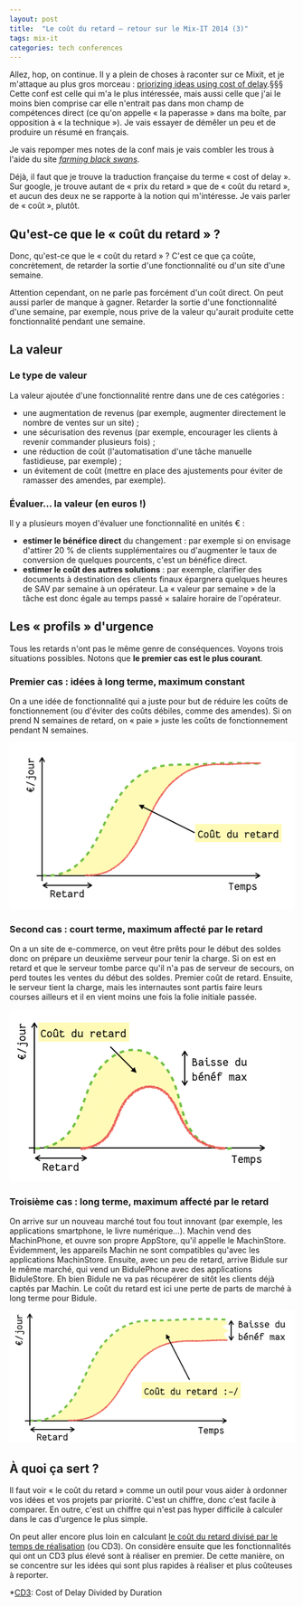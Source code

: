 ```yaml
---
layout: post
title:  "Le coût du retard — retour sur le Mix-IT 2014 (3)"
tags: mix-it
categories: tech conferences
---
```


Allez, hop, on continue. Il y a plein de choses à raconter sur ce Mixit, et je m'attaque au plus gros morceau : [priorizing ideas using cost of delay][session-cost-of-delay].§§§ Cette conf est celle qui m'a le plus intéressée, mais aussi celle que j'ai le moins bien comprise car elle n'entrait pas dans mon champ de compétences direct (ce qu'on appelle « la paperasse » dans ma boîte, par opposition à « la technique »). Je vais essayer de démêler un peu et de produire un résumé en français.

Je vais repomper mes notes de la conf mais je vais combler les trous à l'aide du site _[farming black swans][ressource-cod]_.

Déjà, il faut que je trouve la traduction française du terme « cost of delay ». Sur google, je trouve autant de « prix du retard » que de « coût du retard », et aucun des deux ne se rapporte à la notion qui m'intéresse. Je vais parler de « coût », plutôt.

## Qu'est-ce que le « coût du retard » ?

Donc, qu'est-ce que le « coût du retard » ? C'est ce que ça coûte, concrètement, de retarder la sortie d'une fonctionnalité ou d'un site d'une semaine.

Attention cependant, on ne parle pas forcément d'un coût direct. On peut aussi parler de manque à gagner. Retarder la sortie d'une fonctionnalité d'une semaine, par exemple, nous prive de la valeur qu'aurait produite cette fonctionnalité pendant une semaine.

## La valeur

### Le type de valeur

La valeur ajoutée d'une fonctionnalité rentre dans une de ces catégories :

* une augmentation de revenus (par exemple, augmenter directement le nombre de ventes sur un site) ;
* une sécurisation des revenus (par exemple, encourager les clients à revenir commander plusieurs fois) ;
* une réduction de coût (l'automatisation d'une tâche manuelle fastidieuse, par exemple) ;
* un évitement de coût (mettre en place des ajustements pour éviter de ramasser des amendes, par exemple).

### Évaluer… la valeur (en euros !)

Il y a plusieurs moyen d'évaluer une fonctionnalité en unités € :

* **estimer le bénéfice direct** du changement : par exemple si on envisage d'attirer 20 % de clients supplémentaires ou d'augmenter le taux de conversion de quelques pourcents, c'est un bénéfice direct. 
* **estimer le coût des autres solutions** : par exemple, clarifier des documents à destination des clients finaux épargnera quelques heures de SAV par semaine à un opérateur. La « valeur par semaine » de la tâche est donc égale au temps passé × salaire horaire de l'opérateur.

## Les « profils » d'urgence

Tous les retards n'ont pas le même genre de conséquences. Voyons trois situations possibles. Notons que **le premier cas est le plus courant**.

### Premier cas : idées à long terme, maximum constant

On a une idée de fonctionnalité qui a juste pour but de réduire les coûts de fonctionnement (ou d'éviter des coûts débiles, comme des amendes). Si on prend N semaines de retard, on « paie » juste les coûts de fonctionnement pendant N semaines.

![Premier profil d'urgence](/img/2014/05/costdelay1.png)

### Second cas : court terme, maximum affecté par le retard

On a un site de e-commerce, on veut être prêts pour le début des soldes donc on prépare un deuxième serveur pour tenir la charge. Si on est en retard et que le serveur tombe parce qu'il n'a pas de serveur de secours, on perd toutes les ventes du début des soldes. Premier coût de retard. Ensuite, le serveur tient la charge, mais les internautes sont partis faire leurs courses ailleurs et il en vient moins une fois la folie initiale passée.

![Deuxième profil d'urgence](/img/2014/05/costdelay2.png)


### Troisième cas : long terme, maximum affecté par le retard

On arrive sur un nouveau marché tout fou tout innovant (par exemple, les applications smartphone, le livre numérique…). Machin vend des MachinPhone, et ouvre son propre AppStore, qu'il appelle le MachinStore. Évidemment, les appareils Machin ne sont compatibles qu'avec les applications MachinStore. Ensuite, avec un peu de retard, arrive Bidule sur le même marché, qui vend un BidulePhone avec des applications BiduleStore. Eh bien Bidule ne va pas récupérer de sitôt les clients déjà captés par Machin. Le coût du retard est ici une perte de parts de marché à long terme pour Bidule.

![Troisième profil d'urgence](/img/2014/05/costdelay3.png)

## À quoi ça sert ?

Il faut voir « le coût du retard » comme un outil pour vous aider à ordonner vos idées et vos projets par priorité. C'est un chiffre, donc c'est facile à comparer. En outre, c'est un chiffre qui n'est pas hyper difficile à calculer dans le cas d'urgence le plus simple.

On peut aller encore plus loin en calculant [le coût du retard divisé par le temps de réalisation][cd3] (ou CD3). On considère ensuite que les fonctionnalités qui ont un CD3 plus élevé sont à réaliser en premier. De cette manière, on se concentre sur les idées qui sont plus rapides à réaliser et plus coûteuses à reporter.

[cd3]: http://blackswanfarming.com/cost-of-delay-divided-by-duration/
[light-blog]: http://www.mix-it.fr/lightning/543/blogger-chaque-jour-pour-etre-riche-et-celebre
[slides-david]: http://blog.javabien.net/2014/04/29/
[light-debutants]: http://www.mix-it.fr/lightning/560/5-apprentissages-pour-le-programmeur-debutant
[dgageot]: https://twitter.com/dgageot
[jekyll]:    http://jekyllrb.com
[mix-it]: http://www.mix-it.fr/
[session-ploum]: http://www.mix-it.fr/session/382/et-si-nous-n-etions-qu-au-debut-
[session-kick-ass]: http://www.mix-it.fr/session/405/how-to-do-kick-ass-software-development
[session-brain]: http://www.mix-it.fr/session/369/visualization-what-s-my-brain-got-to-do-with-it-
[session-node]: http://www.mix-it.fr/session/361/tour-d-horizon-de-node-js
[session-machine-learning]: http://www.mix-it.fr/session/500/machine-learning-et-regulation-numerique
[session-cost-of-delay]: http://www.mix-it.fr/session/515/prioritising-ideas-using-cost-of-delay
[session-biotech]: http://www.mix-it.fr/session/540/biotech-breaks-free-and-so-does-tech-
[session-webmobile]: http://www.mix-it.fr/session/397/le-web-est-la-plateforme-mobile-
[session-party1999]: http://www.mix-it.fr/session/494/party-like-it-s-1999
[session-gandalf]: http://www.mix-it.fr/session/492/coach-like-a-wizard-agile-wisdom-of-gandalf
[session-comm]: http://www.mix-it.fr/session/518/consulting-secrets-for-effective-communication
[frappadingue]: http://www.frappadingue.net/les-courses/rhone-xtrem/
[magie]: https://www.youtube.com/watch?v=5igHSsydm1Q
[ressource-cod]: http://blackswanfarming.com/cost-of-delay/

*[CD3]: Cost of Delay Divided by Duration
